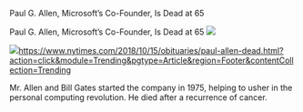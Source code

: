 Paul G. Allen, Microsoft’s Co-Founder, Is Dead at 65

Paul G. Allen, Microsoft’s Co-Founder, Is Dead at 65
![](../_resources/87025a63f56189d554b479715c76dc0f.png)

![](../_resources/c1150ebfeac128c095f8daaa06ff4b1f.png)https://www.nytimes.com/2018/10/15/obituaries/paul-allen-dead.html?action=click&module=Trending&pgtype=Article&region=Footer&contentCollection=Trending

Mr. Allen and Bill Gates started the company in 1975, helping to usher in the personal computing revolution. He died after a recurrence of cancer.